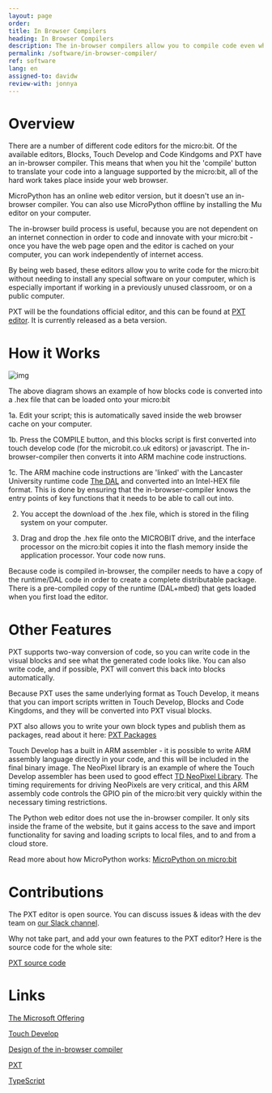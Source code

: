 ```yaml
---
layout: page
order:
title: In Browser Compilers
heading: In Browser Compilers
description: The in-browser compilers allow you to compile code even when not connected to the internet.
permalink: /software/in-browser-compiler/
ref: software
lang: en
assigned-to: davidw
review-with: jonnya
---
```



# Overview

There are a number of different code editors for the micro:bit.
Of the available editors, Blocks, Touch Develop and Code Kindgoms and PXT have an
in-browser compiler. This means that when you hit the 'compile' button
to translate your code into a language supported by the micro:bit, all of the
hard work takes place inside your web browser.

MicroPython has an online web editor version, but it doesn't use an in-browser compiler.
You can also use MicroPython offline by installing the Mu editor on your computer.

The in-browser build process is useful, because you are not dependent
on an internet connection in order to code and innovate with your
micro:bit - once you have the web page open and the editor is cached
on your computer, you can work independently of internet access.

By being web based, these editors allow you to write code for the
micro:bit without needing to install any special software on your
computer, which is especially important if working in a previously
unused classroom, or on a public computer.

PXT will be the foundations official editor, and this can be found at
[PXT editor](http://pxt.microbit.org). It is currently released as a beta
version.


# How it Works

![img](/software/assets/browser-build-pipeline.png)

The above diagram shows an example of how blocks code is converted into a
.hex file that can be loaded onto your micro:bit

1a. Edit your script; this is automatically saved inside the web browser cache on your
computer.

1b. Press the COMPILE button, and this blocks script is first
converted into touch develop code (for the microbit.co.uk editors) or javascript.
The in-browser-compiler then converts it into ARM machine code instructions.

1c. The ARM machine code instructions are 'linked' with the Lancaster University
runtime code [The DAL](/software/runtime-mbed) and converted into an Intel-HEX file
format. This is done by ensuring that the in-browser-compiler knows the entry points
of key functions that it needs to be able to call out into.

2. You accept the download of the .hex file, which is stored in the filing system
on your computer.

3. Drag and drop the .hex file onto the MICROBIT drive, and the interface
processor on the micro:bit copies it into the flash memory inside the application
processor. Your code now runs.

Because code is compiled in-browser, the compiler needs to have a copy of
the runtime/DAL code in order to create a complete distributable package.
There is a pre-compiled copy of the runtime (DAL+mbed) that gets loaded
when you first load the editor.


# Other Features

PXT supports two-way conversion of code, so you can write code in the visual blocks and
see what the generated code looks like. You can also write code, and if
possible, PXT will convert this back into blocks automatically.

Because PXT uses the same underlying format as Touch Develop, it means
that you can import scripts written in Touch Develop, Blocks and Code
Kingdoms, and they will be converted into PXT visual blocks.

PXT also allows you to write your own block types and publish them
as packages, read about it here: [PXT Packages](https://www.pxt.io/packages)

Touch Develop has a built in ARM assembler - it is possible to write
ARM assembly language directly in your code, and this will be included
in the final binary image. The NeoPixel library is an example
of where the Touch Develop assembler has been used to good effect
[TD NeoPixel Library](http://www.microbit.co.uk/taxtmq). The timing
requirements for driving NeoPixels are very critical, and this ARM
assembly code controls the GPIO pin of the micro:bit very quickly
within the necessary timing restrictions.

The Python web editor does not use the in-browser compiler. It only
sits inside the frame of the website, but it gains access to the
save and import functionality for saving and loading scripts
to local files, and to and from a cloud store.

Read more about how MicroPython works: [MicroPython on micro:bit](../micropython/)


# Contributions

The PXT editor is open source. You can discuss issues & ideas with the dev team on [our Slack channel](/get-involved/where-to-find/).

Why not take part, and add your own features to the PXT editor?
Here is the source code for the whole site:

[PXT source code](https://github.com/Microsoft/pxt-microbit)


# Links

[The Microsoft Offering](https://www.microsoft.com/en-us/research/project/the-bbc-microbit-and-microsoft/)

[Touch Develop](https://github.com/Microsoft/microbit-touchdevelop)

[Design of the in-browser compiler](https://www.touchdevelop.com/docs/touch-develop-in-208-bits)

[PXT](https://github.com/Microsoft/pxt-microbit)

[TypeScript](https://github.com/Microsoft/TypeScript)
